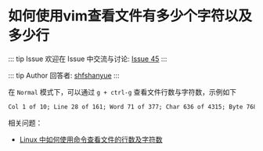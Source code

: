 # 如何使用vim查看文件有多少个字符以及多少行



::: tip Issue 
 欢迎在 Issue 中交流与讨论: [Issue 45](https://github.com/shfshanyue/Daily-Question/issues/45) 
:::

::: tip Author 
回答者: [shfshanyue](https://github.com/shfshanyue) 
:::

在 `Normal` 模式下，可以通过 `g + ctrl-g` 查看文件行数与字符数，示例如下

``` txt
Col 1 of 10; Line 28 of 161; Word 71 of 377; Char 636 of 4315; Byte 768 of 4969
```

相关问题：

+ [Linux 中如何使用命令查看文件的行数及字符数](https://github.com/shfshanyue/Daily-Question/issues/44)
